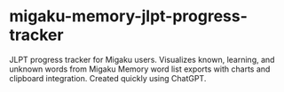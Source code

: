 # migaku-memory-jlpt-progress-tracker
JLPT progress tracker for Migaku users. Visualizes known, learning, and unknown words from Migaku Memory word list exports with charts and clipboard integration. Created quickly using ChatGPT.
